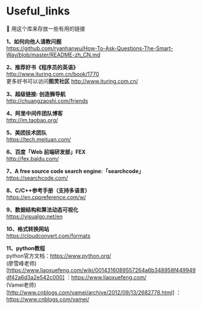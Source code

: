 # Useful_links
👼 用这个库来存放一些有用的链接  

**1、如何向他人请教问题**   
https://github.com/ryanhanwu/How-To-Ask-Questions-The-Smart-Way/blob/master/README-zh_CN.md

**2、推荐好书《程序员的英语》**  
http://www.ituring.com.cn/book/1770   
更多好书可以访问**图灵社区** http://www.ituring.com.cn/  

**3、超级链接: 创造狮导航**   
http://chuangzaoshi.com/friends  

**4、阿里中间件团队博客**  
http://jm.taobao.org/  

**5、美团技术团队**   
https://tech.meituan.com/

**6、百度「Web 前端研发部」FEX**   
http://fex.baidu.com/

 **7、A free source code search engine:「searchcode」**   
 https://searchcode.com/

**8、C/C++参考手册（支持多语言）**   
https://en.cppreference.com/w/  

**9、数据结构和算法动态可视化**   
https://visualgo.net/en

**10、格式转换网站**   
https://cloudconvert.com/formats

**11、python教程**   
python官方文档：https://www.python.org/   
(廖雪峰老师)[https://www.liaoxuefeng.com/wiki/0014316089557264a6b348958f449949df42a6d3a2e542c000] ：https://www.liaoxuefeng.com/   
(Vamei老师)[http://www.cnblogs.com/vamei/archive/2012/09/13/2682778.html] ： https://www.cnblogs.com/vamei/

